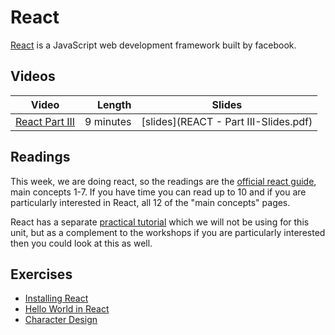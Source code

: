 # React

[React](https://reactjs.org) is a JavaScript web development framework built by facebook.


## Videos

| Video | Length | Slides |
|-------|-------:|--------|
[React Part III](https://web.microsoftstream.com/video/7a0187b9-a6c7-4515-a08d-e6e24d3bc0c6) | 9 minutes | [slides](REACT - Part III-Slides.pdf) |

## Readings

This week, we are doing react, so the readings are the [official react guide](https://reactjs.org/docs/hello-world.html), main concepts 1-7. If you have time you can read up to 10 and if you are particularly interested in React, all 12 of the "main concepts" pages.

React has a separate [practical tutorial](https://reactjs.org/tutorial/tutorial.html) which we will not be using for this unit, but as a complement to the workshops if you are particularly interested then you could look at this as well.

## Exercises

  - [Installing React](./installing.md)
  - [Hello World in React](./hello.md)
  - [Character Design](./character.md)
